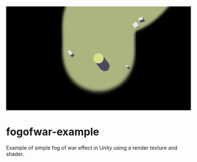 ![alt text](https://github.com/Pjchardt/fogofwar-example/blob/master/screenshots/ExampleImage.jpg)

 # fogofwar-example
 Example of simple fog of war effect in Unity using a render texture and shader.
